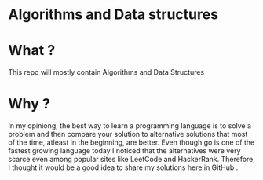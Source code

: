 # Algorithms and Data structures

# What ?

This repo will mostly contain Algorithms and Data Structures

# Why ?

In my opiniong, the best way to learn a programming language is to solve a problem and then compare your solution to alternative solutions that most of the time, atleast in the beginning, are better. Even though go is one of the fastest growing language today I noticed that the alternatives were very scarce even among popular sites like LeetCode and HackerRank. Therefore, I thought it would be a good idea to share my solutions here in GitHub .
